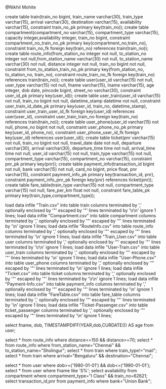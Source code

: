 @Nikhil Mohite

create table train(train_no bigint, train_name varchar(30), train_type varchar(15), arrival varchar(30), destination varchar(15), availability varchar(15), constraint train_no_pk primary key(train_no));
create table compartment(compartment_no varchar(15), compartment_type varchar(15), capacity integer,availability integer, train_no bigint, constraint compartment_no_train_no_pk primary key(compartment_no,train_no), constraint train_no_fk foreign key(train_no) references train(train_no));
create table route_info(from_station_no integer not null, to_station_no integer not null,from_station_name varchar(30) not null, to_station_name varchar(30) not null, distance integer not null, train_no bigint not null, constraint from_to_station_train_no_pk primary key(from_station_no, to_station_no, train_no), constraint route_train_no_fk foreign key(train_no) references train(train_no));
create table user(user_id varchar(15) not null, user_type varchar(15) not null, fname varchar(15), lname varchar(15), age integer, dob date, pincode bigint, street_no varchar(30), constraint user_id_pk primary key(user_id));
create table user_train(user_id varchar(15) not null, train_no bigint not null, datetime_stamp datetime not null, constraint user_train_id_date_pk primary key(user_id, train_no, datetime_stamp), constraint user_train_user_id_fk foreign key(user_id) references user(user_id), constraint user_train_train_no foreign key(train_no) references train(train_no));
create table user_phone(user_id varchar(15) not null, phone_no bigint not null, constraint user_phone_no_pk primary key(user_id, phone_no), constraint user_phone_user_id_fk foreign key(user_id) references user(user_id));
create table ticket(pnr varchar(15) not null, train_no bigint not null, travel_date date not null, departure varchar(30), arrival varchar(30), departure_time time not null, arrival_time time not null, user_id varchar(15) not null, train_type varchar(15) not null, compartment_type varchar(15), compartment_no varchar(15), constraint pnr_pk primary key(pnr));
create table payment_info(transaction_id bigint not null, bank varchar(15) not null, card_no bigint, price float, pnr varchar(15), constraint payment_info_pk primary key(transaction_id, pnr), constraint payment_info_pnr_pk foreign key(pnr) references ticket(pnr));
create table fare_table(train_type varchar(15) not null, compartment_type varchar(15) not null, fare_per_km float not null, constraint fare_table_pk primary key(train_type,compartment_type));

load data infile "Train.csv" into table train columns terminated by ',' optionally enclosed by '"' escaped by '"' lines terminated by '\r\n' ignore 1 lines;
load data infile "Compartment.csv" into table compartment columns terminated by ',' optionally enclosed by '"' escaped by '"' lines terminated by '\n' ignore 1 lines;
load data infile "RouteInfo.csv" into table route_info columns terminated by ',' optionally enclosed by '"' escaped by '"' lines terminated by '\n' ignore 1 lines;
load data infile "Train_User.csv" into table user columns terminated by ',' optionally enclosed by '"' escaped by '"' lines terminated by '\r\n' ignore 1 lines;
load data infile "User-Train.csv" into table user_train columns terminated by ',' optionally enclosed by '"' escaped by '"' lines terminated by '\n' ignore 1 lines; 
load data infile "User-Phone.csv" into table user_phone columns terminated by ',' optionally enclosed by '"' escaped by '"' lines terminated by '\n' ignore 1 lines;
load data infile "Ticket.csv" into table ticket columns terminated by ',' optionally enclosed by '"' escaped by '"' lines terminated by '\r\n' ignore 1 lines;
load data infile "Payment-Info.csv" into table payment_info columns terminated by ',' optionally enclosed by '"' escaped by '"' lines terminated by '\n' ignore 1 lines;
load data infile "FareTable.csv" into table fare_table columns terminated by ',' optionally enclosed by '"' escaped by '"' lines terminated by '\n' ignore 1 lines;
load data infile "Ticket-Passenger.csv" into table ticket_passenger columns terminated by ',' optionally enclosed by '"' escaped by '"' lines terminated by '\n' ignore 1 lines;

select fname, dob, TIMESTAMPDIFF(YEAR,dob,CURDATE()) AS age from user;

select * from route_info where distance<=150 && distance>=70;
select * from route_info where from_station_name="Chennai" && to_station_name="Sholingur";
select * from train where train_type!="mail";
select * from train where arrival="Bengaluru" && destination="Chennai";

select * from user where dob>=('1980-01-01') && dob<=('1990-01-01');
select * from user where fname like 'S%';
select availability from compartment where compartment_type="I Class" && train_no=62621;
select transaction_id,pnr from payment_info where bank="Union Bank";